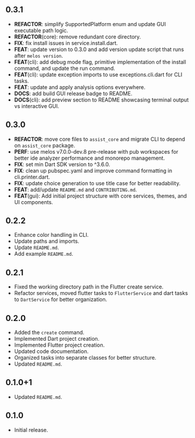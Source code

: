 ## 0.3.1

 - **REFACTOR**: simplify SupportedPlatform enum and update GUI executable path logic.
 - **REFACTOR**(core): remove redundant core directory.
 - **FIX**: fix install issues in service.install.dart.
 - **FEAT**: update version to 0.3.0 and add version update script that runs after `melos version`.
 - **FEAT**(cli): add debug mode flag, primitive implementation of the install command, and update the run command.
 - **FEAT**(cli): update exception imports to use exceptions.cli.dart for CLI tasks.
 - **FEAT**: update and apply analysis options everywhere.
 - **DOCS**: add build GUI release badge to README.
 - **DOCS**(cli): add preview section to README showcasing terminal output vs interactive GUI.

## 0.3.0

- **REFACTOR**: move core files to `assist_core` and migrate CLI to depend on `assist_core` package.
- **PERF**: use melos v7.0.0-dev.8 pre-release with pub workspaces for better ide analyzer
  performance and monorepo management.
- **FIX**: set min Dart SDK version to ^3.6.0.
- **FIX**: clean up pubspec.yaml and improve command formatting in cli.printer.dart.
- **FIX**: update choice generation to use title case for better readability.
- **FEAT**: add/update `README.md` and `CONTRIBUTING.md`.
- **FEAT**(gui): Add initial project structure with core services, themes, and UI components.

## 0.2.2

- Enhance color handling in CLI.
- Update paths and imports.
- Update `README.md`.
- Add example `README.md`.

## 0.2.1

- Fixed the working directory path in the Flutter create service.
- Refactor services, moved flutter tasks to `FlutterService` and dart tasks to `DartService` for
  better organization.

## 0.2.0

- Added the `create` command.
- Implemented Dart project creation.
- Implemented Flutter project creation.
- Updated code documentation.
- Organized tasks into separate classes for better structure.
- Updated `README.md`.

## 0.1.0+1

- Updated `README.md`.

## 0.1.0

- Initial release.